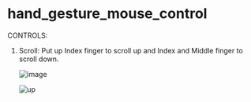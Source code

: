 # hand_gesture_mouse_control

CONTROLS:

1. Scroll:
	Put up Index finger to scroll up and Index and Middle finger to scroll down.
	
	
	![image](https://static.thenounproject.com/png/473571-200.png)
	
	
	![up](https://user-images.githubusercontent.com/64753500/123042213-17e12e80-d414-11eb-844b-71e40026ce1e.png)

